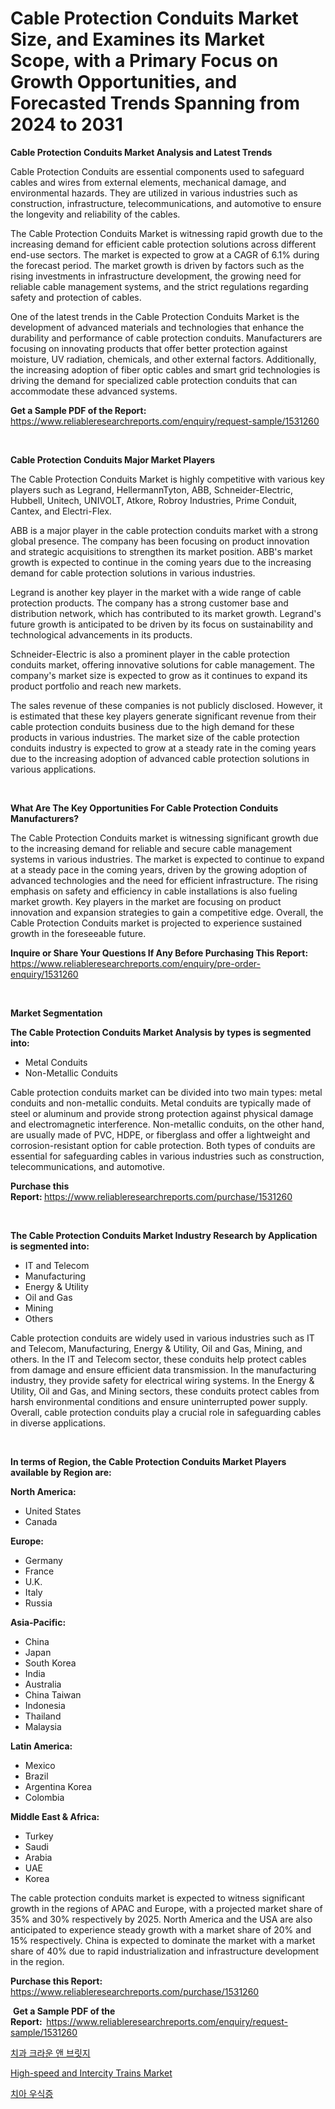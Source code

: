 <p><h1>Cable Protection Conduits Market Size, and Examines its Market Scope, with a Primary Focus on Growth Opportunities, and Forecasted Trends Spanning from 2024 to 2031</h1></p><p><strong>Cable Protection Conduits Market Analysis and Latest Trends</strong></p>
<p><p>Cable Protection Conduits are essential components used to safeguard cables and wires from external elements, mechanical damage, and environmental hazards. They are utilized in various industries such as construction, infrastructure, telecommunications, and automotive to ensure the longevity and reliability of the cables.</p><p>The Cable Protection Conduits Market is witnessing rapid growth due to the increasing demand for efficient cable protection solutions across different end-use sectors. The market is expected to grow at a CAGR of 6.1% during the forecast period. The market growth is driven by factors such as the rising investments in infrastructure development, the growing need for reliable cable management systems, and the strict regulations regarding safety and protection of cables.</p><p>One of the latest trends in the Cable Protection Conduits Market is the development of advanced materials and technologies that enhance the durability and performance of cable protection conduits. Manufacturers are focusing on innovating products that offer better protection against moisture, UV radiation, chemicals, and other external factors. Additionally, the increasing adoption of fiber optic cables and smart grid technologies is driving the demand for specialized cable protection conduits that can accommodate these advanced systems.</p></p>
<p><strong>Get a Sample PDF of the Report:&nbsp;</strong> <a href="https://www.reliableresearchreports.com/enquiry/request-sample/1531260">https://www.reliableresearchreports.com/enquiry/request-sample/1531260</a></p>
<p>&nbsp;</p>
<p><strong>Cable Protection Conduits Major Market Players</strong></p>
<p><p>The Cable Protection Conduits Market is highly competitive with various key players such as Legrand, HellermannTyton, ABB, Schneider-Electric, Hubbell, Unitech, UNIVOLT, Atkore, Robroy Industries, Prime Conduit, Cantex, and Electri-Flex.</p><p>ABB is a major player in the cable protection conduits market with a strong global presence. The company has been focusing on product innovation and strategic acquisitions to strengthen its market position. ABB's market growth is expected to continue in the coming years due to the increasing demand for cable protection solutions in various industries.</p><p>Legrand is another key player in the market with a wide range of cable protection products. The company has a strong customer base and distribution network, which has contributed to its market growth. Legrand's future growth is anticipated to be driven by its focus on sustainability and technological advancements in its products.</p><p>Schneider-Electric is also a prominent player in the cable protection conduits market, offering innovative solutions for cable management. The company's market size is expected to grow as it continues to expand its product portfolio and reach new markets.</p><p>The sales revenue of these companies is not publicly disclosed. However, it is estimated that these key players generate significant revenue from their cable protection conduits business due to the high demand for these products in various industries. The market size of the cable protection conduits industry is expected to grow at a steady rate in the coming years due to the increasing adoption of advanced cable protection solutions in various applications.</p></p>
<p>&nbsp;</p>
<p><strong>What Are The Key Opportunities For Cable Protection Conduits Manufacturers?</strong></p>
<p><p>The Cable Protection Conduits market is witnessing significant growth due to the increasing demand for reliable and secure cable management systems in various industries. The market is expected to continue to expand at a steady pace in the coming years, driven by the growing adoption of advanced technologies and the need for efficient infrastructure. The rising emphasis on safety and efficiency in cable installations is also fueling market growth. Key players in the market are focusing on product innovation and expansion strategies to gain a competitive edge. Overall, the Cable Protection Conduits market is projected to experience sustained growth in the foreseeable future.</p></p>
<p><strong>Inquire or Share Your Questions If Any Before Purchasing This Report:</strong> <a href="https://www.reliableresearchreports.com/enquiry/pre-order-enquiry/1531260">https://www.reliableresearchreports.com/enquiry/pre-order-enquiry/1531260</a></p>
<p>&nbsp;</p>
<p><strong>Market Segmentation</strong></p>
<p><strong>The Cable Protection Conduits Market Analysis by types is segmented into:</strong></p>
<p><ul><li>Metal Conduits</li><li>Non-Metallic Conduits</li></ul></p>
<p><p>Cable protection conduits market can be divided into two main types: metal conduits and non-metallic conduits. Metal conduits are typically made of steel or aluminum and provide strong protection against physical damage and electromagnetic interference. Non-metallic conduits, on the other hand, are usually made of PVC, HDPE, or fiberglass and offer a lightweight and corrosion-resistant option for cable protection. Both types of conduits are essential for safeguarding cables in various industries such as construction, telecommunications, and automotive.</p></p>
<p><strong>Purchase this Report:&nbsp;</strong><a href="https://www.reliableresearchreports.com/purchase/1531260">https://www.reliableresearchreports.com/purchase/1531260</a></p>
<p>&nbsp;</p>
<p><strong>The Cable Protection Conduits Market Industry Research by Application is segmented into:</strong></p>
<p><ul><li>IT and Telecom</li><li>Manufacturing</li><li>Energy & Utility</li><li>Oil and Gas</li><li>Mining</li><li>Others</li></ul></p>
<p><p>Cable protection conduits are widely used in various industries such as IT and Telecom, Manufacturing, Energy & Utility, Oil and Gas, Mining, and others. In the IT and Telecom sector, these conduits help protect cables from damage and ensure efficient data transmission. In the manufacturing industry, they provide safety for electrical wiring systems. In the Energy & Utility, Oil and Gas, and Mining sectors, these conduits protect cables from harsh environmental conditions and ensure uninterrupted power supply. Overall, cable protection conduits play a crucial role in safeguarding cables in diverse applications.</p></p>
<p>&nbsp;</p>
<p><strong>In terms of Region, the Cable Protection Conduits Market Players available by Region are:</strong></p>
<p>
    <p> <strong> North America: </strong>
        <ul>
            <li>United States</li>
            <li>Canada</li>
        </ul>
        </p> 
    <p> <strong> Europe: </strong>
        <ul>
            <li>Germany</li>
            <li>France</li>
            <li>U.K.</li>
            <li>Italy</li>
            <li>Russia</li>
        </ul>
        </p> 
    <p> <strong> Asia-Pacific: </strong>
        <ul>
            <li>China</li>
            <li>Japan</li>
            <li>South Korea</li>
            <li>India</li>
            <li>Australia</li>
            <li>China Taiwan</li>
            <li>Indonesia</li>
            <li>Thailand</li>
            <li>Malaysia</li>
        </ul>
        </p> 
    <p> <strong> Latin America: </strong>
        <ul>
            <li>Mexico</li>
            <li>Brazil</li>
            <li>Argentina Korea</li>
            <li>Colombia</li>
        </ul>
        </p> 
    <p> <strong> Middle East & Africa: </strong>
        <ul>
            <li>Turkey</li>
            <li>Saudi</li>
            <li>Arabia</li>
            <li>UAE</li>
            <li>Korea</li>
        </ul>
    </p>
    </p>
<p><p>The cable protection conduits market is expected to witness significant growth in the regions of APAC and Europe, with a projected market share of 35% and 30% respectively by 2025. North America and the USA are also anticipated to experience steady growth with a market share of 20% and 15% respectively. China is expected to dominate the market with a market share of 40% due to rapid industrialization and infrastructure development in the region.</p></p>
<p><strong>Purchase this Report: </strong><a href="https://www.reliableresearchreports.com/purchase/1531260">https://www.reliableresearchreports.com/purchase/1531260</a></p>
<p>&nbsp;<strong>Get a Sample PDF of the Report:&nbsp;&nbsp;</strong><a href="https://www.reliableresearchreports.com/enquiry/request-sample/1531260">https://www.reliableresearchreports.com/enquiry/request-sample/1531260</a></p>
<p><strong></strong></p>
<p><p><a href="https://medium.com/@abelusikowski95672023/%EC%B9%98%EC%95%84-%EC%99%95%EA%B4%80%EA%B3%BC-%EB%8B%A4%EB%A6%AC-%EC%8B%9C%EC%9E%A5-%EC%84%B1%EA%B3%B5%EC%A0%81%EC%9D%B8-%EB%B9%84%EC%A6%88%EB%8B%88%EC%8A%A4-%EC%A0%84%EB%9E%B5%EC%9D%98-%EC%97%B4%EC%87%A0-2031%EB%85%84%EA%B9%8C%EC%A7%80-%EC%98%88%EC%B8%A1-04c7296f1577">치과 크라운 앤 브릿지</a></p><p><a href="https://summer-dogwood-3e9.notion.site/Insights-into-High-speed-and-Intercity-Trains-Market-Size-Analysing-Market-Share-Trends-and-Growt-926b82977f154b939523b6620079e813">High-speed and Intercity Trains Market</a></p><p><a href="https://medium.com/@abelusikowski95672023/%EC%B9%98%EC%95%84-%EC%9A%B0%EC%8B%9D-%EC%8B%9C%EC%9E%A5-%EC%A1%B0%EC%82%AC-%EB%B3%B4%EA%B3%A0%EC%84%9C-%EA%B7%B8-%EC%97%AD%EC%82%AC-%EB%B0%8F-2024%EB%85%84%EB%B6%80%ED%84%B0-2031%EB%85%84%EA%B9%8C%EC%A7%80%EC%9D%98-%EC%98%88%EC%B8%A1-bdb47c992c5b">치아 우식증</a></p></p>